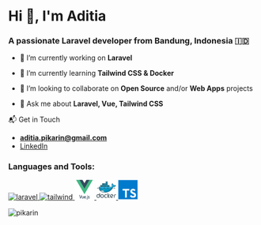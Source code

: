 <h1>Hi 👋, I'm Aditia</h1>
<h3>A passionate Laravel developer from Bandung, Indonesia 🇮🇩</h3>

- 🔭 I’m currently working on **Laravel**

- 🌱 I’m currently learning **Tailwind CSS & Docker**

- 👯 I’m looking to collaborate on **Open Source** and/or **Web Apps** projects

- 💬 Ask me about **Laravel, Vue, Tailwind CSS**


📬 Get in Touch
- **aditia.pikarin@gmail.com**
- <a href='https://www.linkedin.com/in/aditiafirmansyah/'>LinkedIn</a>


<h3 align="left">Languages and Tools:</h3>
<p align="left">
  <a href="https://laravel.com/" target="_blank"> 
    <img src="https://raw.githubusercontent.com/laravel/art/master/logo-mark/5%20svg/2%20cmyk/1%20Full%20Color/laravel-mark-cmyk-red.svg" alt="laravel" width="40" height="40"/> 
  </a>
  <a href="https://tailwindcss.com/" target="_blank"> 
    <img src="https://www.vectorlogo.zone/logos/tailwindcss/tailwindcss-icon.svg" alt="tailwind" width="40" height="40"/>
  </a> 
  <a href="https://vuejs.org/" target="_blank"> 
    <img src="https://raw.githubusercontent.com/devicons/devicon/master/icons/vuejs/vuejs-original-wordmark.svg" alt="vuejs" width="40" height="40"/>
  </a> 
  <a href="https://www.docker.com/" target="_blank">
    <img src="https://raw.githubusercontent.com/devicons/devicon/master/icons/docker/docker-original-wordmark.svg" alt="docker" width="40" height="40"/>
  </a>
  <a href="https://www.typescriptlang.org/" target="_blank">
    <img src="https://raw.githubusercontent.com/devicons/devicon/master/icons/typescript/typescript-original.svg" alt="typescript" width="40" height="40"/> 
  </a>
</p>



<p><img align="center" src="https://github-readme-stats.vercel.app/api?username=pikarin&show_icons=true&locale=en&theme=tokyonight" alt="pikarin" /></p>

